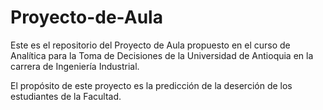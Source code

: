 # Proyecto-de-Aula
Este es el repositorio del Proyecto de Aula propuesto en el curso de Analítica para la Toma de Decisiones de la Universidad de Antioquia en la carrera de Ingeniería Industrial. 

El propósito de este proyecto es la predicción de la deserción de los estudiantes de la Facultad. 
